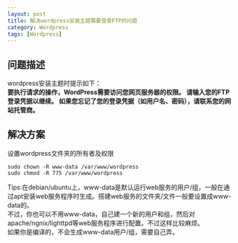 ```yaml
---
layout: post
title: 解决wordpress安装主题需要登录FTP的问题
category: Wordpress
tags: [Wordpress]
---
```


## 问题描述

wordpress安装主题时提示如下：   
**要执行请求的操作，WordPress需要访问您网页服务器的权限。 请输入您的FTP登录凭据以继续。 如果您忘记了您的登录凭据（如用户名、密码），请联系您的网站托管商。**


## 解决方案

设置wordpress文件夹的所有者及权限

```
sudo chown -R www-data /var/www/wordpress
sudo chmod -R 775 /var/www/wordpress
```
Tips:在debian/ubuntu上，www-data是默认运行web服务的用户/组，一般在通过apt安装web服务程序时生成。搭建web服务的文件夹/文件一般要设置成www-data的。  
不过，你也可以不用www-data，自己建一个新的用户和组，然后对apache/ngnix/lighttpd等web服务程序进行配置。不过这样比较麻烦。  
如果你是编译的，不会生成www-data用户/组，需要自己弄。

